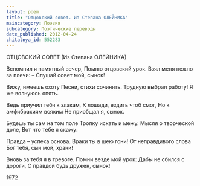 ```yaml
---
layout: poem
title: "Отцовский совет. Из Степана ОЛЕЙНИКА"
maincategory: Поэзия
subcategory: Поэтические переводы
date_published: 2012-04-24
chitalnya_id: 552283
---
```




ОТЦОВСКИЙ СОВЕТ
(Из Степана ОЛЕЙНИКА)

Вспомнил я памятный вечер,
Помню отцовский урок.
Взял меня нежно за плечи:
– Слушай совет мой, сынок!

Вижу, имеешь охоту
Песни, стихи сочинять.
Трудную выбрал работу!
Я же волнуюсь опять.

Ведь приучил тебя к злакам,
К лошади, ездить чтоб смог,
Но к амфибрахиям всяким
Не приобщал я, сынок.

Будешь ты сам на том поле
Тропку искать и межу.
Мысля о творческой доле,
Вот что тебе я скажу:

Правда – успеха основа.
Враки ты в шею гони!
От неправдивого слова
Бог тебя, сын мой, храни!

Вновь за тебя я в тревоге.
Помни везде мой урок:
Дабы не сбился с дороги,
С правдой будь дружен, сынок!

1972






